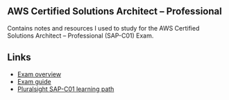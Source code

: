 ## AWS Certified Solutions Architect – Professional

Contains notes and resources I used to study for the AWS Certified Solutions Architect – Professional (SAP-C01) Exam.

## Links
* [Exam overview](https://aws.amazon.com/certification/?nc2=sb_ce_co)
* [Exam guide](https://d1.awsstatic.com/training-and-certification/docs-sa-pro/AWS-Certified-Solutions-Architect-Professional_Exam-Guide.pdf)
* [Pluralsight SAP-C01 learning path](https://app.pluralsight.com/paths/certificate/aws-certified-solutions-architect-professional)
